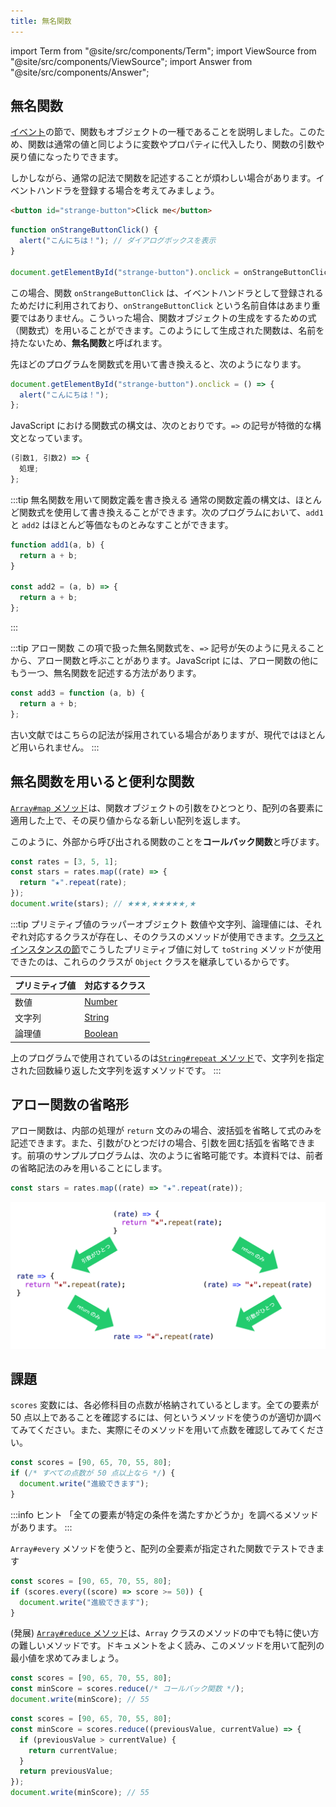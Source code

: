 ```yaml
---
title: 無名関数
---
```



import Term from "@site/src/components/Term";
import ViewSource from "@site/src/components/ViewSource";
import Answer from "@site/src/components/Answer";

## 無名関数

[イベント](../../1-trial-session/12-events/index.md)の節で、関数もオブジェクトの一種であることを説明しました。このため、関数は通常の値と同じように変数やプロパティに代入したり、関数の引数や戻り値になったりできます。

しかしながら、通常の記法で関数を記述することが煩わしい場合があります。イベントハンドラを登録する場合を考えてみましょう。

```html title=index.html
<button id="strange-button">Click me</button>
```

```javascript title=script.js
function onStrangeButtonClick() {
  alert("こんにちは！"); // ダイアログボックスを表示
}

document.getElementById("strange-button").onclick = onStrangeButtonClick;
```

<ViewSource path="/docs/2-browser-apps/06-anonymous-function/_samples/normal-event-handler" />

この場合、関数 `onStrangeButtonClick` は、イベントハンドラとして登録されるためだけに利用されており、`onStrangeButtonClick` という名前自体はあまり重要ではありません。こういった場合、関数オブジェクトの生成をするための式（関数式）を用いることができます。このようにして生成された関数は、名前を持たないため、**無名関数**と呼ばれます。

先ほどのプログラムを関数式を用いて書き換えると、次のようになります。

```javascript title=script.js
document.getElementById("strange-button").onclick = () => {
  alert("こんにちは！");
};
```

<ViewSource path="/docs/2-browser-apps/06-anonymous-function/_samples/using-anonymous-function" />

JavaScript における関数式の構文は、次のとおりです。`=>` の記号が特徴的な構文となっています。

```javascript
(引数1, 引数2) => {
  処理;
};
```

:::tip 無名関数を用いて関数定義を書き換える
通常の関数定義の構文は、ほとんど関数式を使用して書き換えることができます。次のプログラムにおいて、`add1` と `add2` はほとんど等価なものとみなすことができます。

```javascript
function add1(a, b) {
  return a + b;
}

const add2 = (a, b) => {
  return a + b;
};
```

:::

:::tip アロー関数
この項で扱った無名関数式を、`=>` 記号が矢のように見えることから、<Term type="arrowFunction" strong>アロー関数</Term>と呼ぶことがあります。JavaScript には、アロー関数の他にもう一つ、無名関数を記述する方法があります。

```javascript
const add3 = function (a, b) {
  return a + b;
};
```

古い文献ではこちらの記法が採用されている場合がありますが、現代ではほとんど用いられません。
:::

## 無名関数を用いると便利な関数

[`Array#map` メソッド](https://developer.mozilla.org/ja/docs/Web/JavaScript/Reference/Global_Objects/Array/map)は、関数オブジェクトの引数をひとつとり、配列の各要素に適用した上で、その戻り値からなる新しい配列を返します。

このように、外部から呼び出される関数のことを**コールバック関数**と呼びます。

```javascript
const rates = [3, 5, 1];
const stars = rates.map((rate) => {
  return "★".repeat(rate);
});
document.write(stars); // ★★★,★★★★★,★
```

:::tip プリミティブ値のラッパーオブジェクト
数値や文字列、論理値には、それぞれ対応するクラスが存在し、そのクラスのメソッドが使用できます。[クラスとインスタンスの節](../04-class/index.md)でこうしたプリミティブ値に対して `toString` メソッドが使用できたのは、これらのクラスが `Object` クラスを継承しているからです。

| プリミティブ値 | 対応するクラス                                                                                   |
| -------------- | ------------------------------------------------------------------------------------------------ |
| 数値           | [Number](https://developer.mozilla.org/ja/docs/Web/JavaScript/Reference/Global_Objects/Number)   |
| 文字列         | [String](https://developer.mozilla.org/ja/docs/Web/JavaScript/Reference/Global_Objects/String)   |
| 論理値         | [Boolean](https://developer.mozilla.org/ja/docs/Web/JavaScript/Reference/Global_Objects/Boolean) |

上のプログラムで使用されているのは[`String#repeat` メソッド](https://developer.mozilla.org/ja/docs/Web/JavaScript/Reference/Global_Objects/String/repeat)で、文字列を指定された回数繰り返した文字列を返すメソッドです。
:::

## アロー関数の省略形

アロー関数は、内部の処理が `return` 文のみの場合、波括弧を省略して式のみを記述できます。また、引数がひとつだけの場合、引数を囲む括弧を省略できます。前項のサンプルプログラムは、次のように省略可能です。本資料では、前者の省略記法のみを用いることにします。

```javascript
const stars = rates.map((rate) => "★".repeat(rate));
```

![アロー関数の省略形](./arrow-function-abbreviation.png)

## 課題

`scores` 変数には、各必修科目の点数が格納されているとします。全ての要素が 50 点以上であることを確認するには、何というメソッドを使うのが適切か調べてみてください。また、実際にそのメソッドを用いて点数を確認してみてください。

```javascript
const scores = [90, 65, 70, 55, 80];
if (/* すべての点数が 50 点以上なら */) {
  document.write("進級できます");
}
```

:::info ヒント
「全ての要素が特定の条件を満たすかどうか」を調べるメソッドがあります。
:::

<Answer>

`Array#every` メソッドを使うと、配列の全要素が指定された関数でテストできます

```javascript
const scores = [90, 65, 70, 55, 80];
if (scores.every((score) => score >= 50)) {
  document.write("進級できます");
}
```

<ViewSource path="/docs/2-browser-apps/06-anonymous-function/_samples/every" />

</Answer>

(発展) [`Array#reduce` メソッド](https://developer.mozilla.org/ja/docs/Web/JavaScript/Reference/Global_Objects/Array/reduce)は、`Array` クラスのメソッドの中でも特に使い方の難しいメソッドです。ドキュメントをよく読み、このメソッドを用いて配列の最小値を求めてみましょう。

```javascript
const scores = [90, 65, 70, 55, 80];
const minScore = scores.reduce(/* コールバック関数 */);
document.write(minScore); // 55
```

<Answer>

```javascript
const scores = [90, 65, 70, 55, 80];
const minScore = scores.reduce((previousValue, currentValue) => {
  if (previousValue > currentValue) {
    return currentValue;
  }
  return previousValue;
});
document.write(minScore); // 55
```

<ViewSource path="/docs/2-browser-apps/06-anonymous-function/_samples/reduce" />

</Answer>
